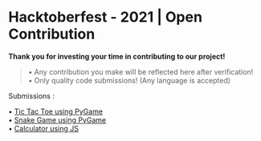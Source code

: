 # Hacktoberfest - 2021 | Open Contribution

**Thank you for investing your time in contributing to our project!**
> • Any contribution you make will be reflected here after verification!  
> • Only quality code submissions! (Any language is accepted)

Submissions :

• [Tic Tac Toe using PyGame](https://github.com/ExploiTR/Hacktoberfest-21/blob/main/tic-tac-toe.py)  
• [Snake Game using PyGame](https://github.com/ExploiTR/Hacktoberfest-21/blob/main/snake.py)  
• [Calculator using JS](https://github.com/ExploiTR/Hacktoberfest-21/blob/main/calculator.js)
